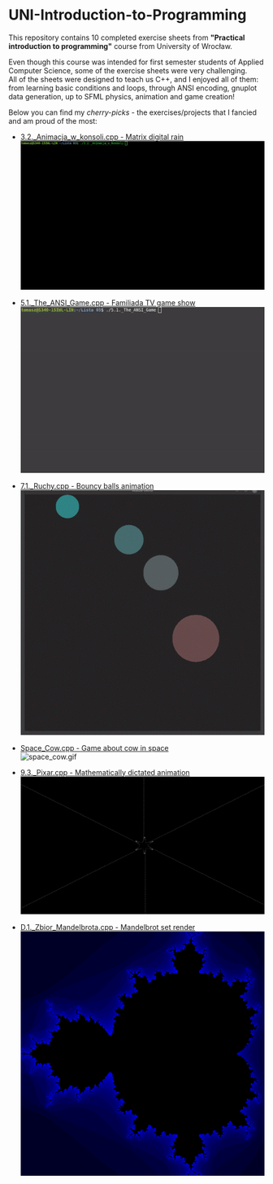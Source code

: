 # UNI-Introduction-to-Programming

This repository contains 10 completed exercise sheets from **"Practical introduction to programming"** course from University of Wrocław.  

Even though this course was intended for first semester students of Applied Computer Science, some of the exercise sheets were very challenging.  
All of the sheets were designed to teach us C++, and I enjoyed all of them: from learning basic conditions and loops, through ANSI encoding, gnuplot data generation, up to SFML physics, animation and game creation!  

Below you can find my _cherry-picks_ - the exercises/projects that I fancied and am proud of the most:  
- [3.2._Animacja_w_konsoli.cpp - Matrix digital rain](https://github.com/tTargiel/CTF-Writeup-MSHP-2023/blob/main/Lista%2003/3.2._Animacja_w_konsoli.cpp)  
![matrix.gif](./_resources/matrix.gif)  

- [5.1._The_ANSI_Game.cpp - Familiada TV game show](https://github.com/tTargiel/CTF-Writeup-MSHP-2023/blob/main/Lista%2005/5.1._The_ANSI_Game.cpp)  
![familiada.gif](./_resources/familiada.gif)  

- [7.1._Ruchy.cpp - Bouncy balls animation](https://github.com/tTargiel/CTF-Writeup-MSHP-2023/blob/main/Lista%2007/7.1._Ruchy.cpp)  
![bouncy_balls.gif](./_resources/bouncy_balls.gif)  

- [Space_Cow.cpp - Game about cow in space](https://github.com/tTargiel/CTF-Writeup-MSHP-2023/blob/main/Lista%2008/Space_Cow.cpp)  
![space_cow.gif](./_resources/space_cow.gif)  

- [9.3._Pixar.cpp - Mathematically dictated animation](https://github.com/tTargiel/CTF-Writeup-MSHP-2023/blob/main/Lista%2009/9.3._Pixar.cpp)  
![pixar.gif](./_resources/pixar.gif)  

- [D.1._Zbior_Mandelbrota.cpp - Mandelbrot set render](https://github.com/tTargiel/CTF-Writeup-MSHP-2023/blob/main/Lista%2010/D.1._Zbior_Mandelbrota.cpp)  
![mandelbrot.png](./_resources/mandelbrot.png)  
